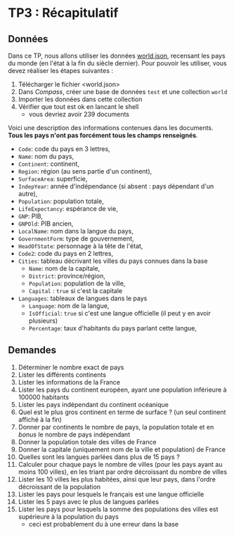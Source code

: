 # TP3 : Récapitulatif

## Données

Dans ce TP, nous allons utiliser les données [world.json](https://fxjollois.github.io/donnees/World/world.json), recensant les pays du monde (en l'état à la fin du siècle dernier). Pour pouvoir les utiliser, vous devez réaliser les étapes suivantes :

1. Télécharger le fichier <world.json>
1. Dans *Compass*, créer une base de données `test` et une collection `world`
1. Importer les données dans cette collection
1. Vérifier que tout est ok en lancant le shell
    - vous devriez avoir 239 documents

Voici une description des informations contenues dans les documents. **Tous les pays n'ont pas forcément tous les champs renseignés**.

- `Code`: code du pays en 3 lettres,
- `Name`: nom du pays,
- `Continent`: continent,
- `Region`: région (au sens partie d'un continent),
- `SurfaceArea`: superficie,
- `IndepYear`: année d'indépendance (si absent : pays dépendant d'un autre),
- `Population`: population totale,
- `LifeExpectancy`: espérance de vie,
- `GNP`: PIB,
- `GNPOld`: PIB ancien,
- `LocalName`: nom dans la langue du pays,
- `GovernmentForm`: type de gouvernement,
- `HeadOfState`: personnage à la tête de l'état,
- `Code2`: code du pays en 2 lettres,
- `Cities`: tableau décrivant les villes du pays connues dans la base
    - `Name`: nom de la capitale,
    - `District`: province/région,
    - `Population`: population de la ville,
    - `Capital` : `true` si c'est la capitale
- `Languages`: tableaux de langues dans le pays
    - `Language`: nom de la langue, 
    - `IsOfficial`: `true` si c'est une langue officielle (il peut y en avoir plusieurs)
    - `Percentage`: taux d'habitants du pays parlant cette langue,

## Demandes

1. Déterminer le nombre exact de pays
1. Lister les différents continents 
1. Lister les informations de la France
1. Lister les pays du continent européen, ayant une population inférieure à 100000 habitants 
1. Lister les pays indépendant du continent océanique
1. Quel est le plus gros continent en terme de surface ? (un seul continent affiché à la fin)
1. Donner par continents le nombre de pays, la population totale et en *bonus* le nombre de pays indépendant
1. Donner la population totale des villes de France 
1. Donner la capitale (uniquement nom de la ville et population) de France
1. Quelles sont les langues parlées dans plus de 15 pays ?
1. Calculer pour chaque pays le nombre de villes (pour les pays ayant au moins 100 villes), en les triant par ordre décroissant du nombre de villes
1. Lister les 10 villes les plus habitées, ainsi que leur pays, dans l'ordre décroissant de la population
1. Lister les pays pour lesquels le français est une langue officielle 
1. Lister les 5 pays avec le plus de langues parlées
1. Lister les pays pour lesquels la somme des populations des villes est supérieure à la population du pays 
    - ceci est probablement du à une erreur dans la base
